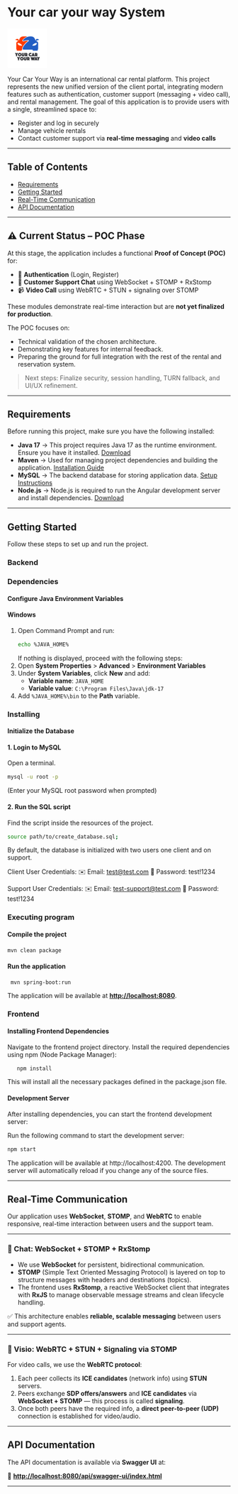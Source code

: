 # Your car your way System

![YCYW image](./resources/logo.png)

Your Car Your Way is an international car rental platform. This project represents the new unified version of the client portal, integrating modern features such as authentication, customer support (messaging + video call), and rental management.
The goal of this application is to provide users with a single, streamlined space to:

- Register and log in securely
- Manage vehicle rentals
- Contact customer support via **real-time messaging** and **video calls**



---

## Table of Contents

- [Requirements](#requirements)
- [Getting Started](#getting-started)
- [Real-Time Communication](#real-time-communication)
- [API Documentation](#api-documentation)

---
## ⚠️ Current Status – POC Phase

At this stage, the application includes a functional **Proof of Concept (POC)** for:

- 🔐 **Authentication** (Login, Register)
- 💬 **Customer Support Chat** using WebSocket + STOMP + RxStomp
- 📹 **Video Call** using WebRTC + STUN + signaling over STOMP

These modules demonstrate real-time interaction but are **not yet finalized for production**.

The POC focuses on:
- Technical validation of the chosen architecture.
- Demonstrating key features for internal feedback.
- Preparing the ground for full integration with the rest of the rental and reservation system.

> Next steps: Finalize security, session handling, TURN fallback, and UI/UX refinement.
---

## Requirements

Before running this project, make sure you have the following installed:

- **Java 17** → This project requires Java 17 as the runtime environment. Ensure you have it installed. [Download](https://jdk.java.net/archive/)
- **Maven** → Used for managing project dependencies and building the application. [Installation Guide](https://maven.apache.org/install.html)
- **MySQL** → The backend database for storing application data. [Setup Instructions](https://openclassrooms.com/fr/courses/6971126-implementez-vos-bases-de-donnees-relationnelles-avec-sql/7152681-installez-le-sgbd-mysql)
- **Node.js** → Node.js is required to run the Angular development server and install dependencies. [Download](https://nodejs.org/en/download)


---

## Getting Started

Follow these steps to set up and run the project.

### **Backend**

### Dependencies

#### Configure Java Environment Variables

#### Windows

1. Open Command Prompt and run:
   ```sh
   echo %JAVA_HOME%
   ```
   If nothing is displayed, proceed with the following steps:
2. Open **System Properties** > **Advanced** > **Environment Variables**
3. Under **System Variables**, click **New** and add:
   - **Variable name**: `JAVA_HOME`
   - **Variable value**: `C:\Program Files\Java\jdk-17`
4. Add `%JAVA_HOME%\bin` to the **Path** variable.

### Installing

#### Initialize the Database

#### 1. Login to MySQL

Open a terminal.

```sh
mysql -u root -p
```

(Enter your MySQL root password when prompted)

#### 2. Run the SQL script

Find the script inside the resources of the project.

```sh
source path/to/create_database.sql;
```
By default, the database is initialized with two users one client and on support.

Client User Credentials:
✉️ Email: test@test.com
🔑 Password: test!1234

Support User Credentials:
✉️ Email: test-support@test.com
🔑 Password: test!1234

### Executing program

#### Compile the project

```sh
mvn clean package
```

#### Run the application

```sh
 mvn spring-boot:run
```

The application will be available at **[http://localhost:8080](http://localhost:8080)**.


### Frontend

#### Installing Frontend Dependencies
Navigate to the frontend project directory.
Install the required dependencies using npm (Node Package Manager):
```sh 
   npm install
```
This will install all the necessary packages defined in the package.json file.

#### Development Server
After installing dependencies, you can start the frontend development server:

Run the following command to start the development server:
```sh
npm start
```
The application will be available at http://localhost:4200.
The development server will automatically reload if you change any of the source files.


---

## Real-Time Communication

Our application uses **WebSocket**, **STOMP**, and **WebRTC** to enable responsive, real-time interaction between users and the support team.

---

### 💬 Chat: WebSocket + STOMP + RxStomp

- We use **WebSocket** for persistent, bidirectional communication.
- **STOMP** (Simple Text Oriented Messaging Protocol) is layered on top to structure messages with headers and destinations (topics).
- The frontend uses **RxStomp**, a reactive WebSocket client that integrates with **RxJS** to manage observable message streams and clean lifecycle handling.

✅ This architecture enables **reliable, scalable messaging** between users and support agents.

---

### 🎥 Visio: WebRTC + STUN + Signaling via STOMP

For video calls, we use the **WebRTC protocol**:

1. Each peer collects its **ICE candidates** (network info) using **STUN** servers.
2. Peers exchange **SDP offers/answers** and **ICE candidates** via **WebSocket + STOMP** — this process is called **signaling**.
3. Once both peers have the required info, a **direct peer-to-peer (UDP)** connection is established for video/audio.

---

## API Documentation

The API documentation is available via **Swagger UI** at:

📌 **[http://localhost:8080/api/swagger-ui/index.html](http://localhost:8080/api/swagger-ui/index.html)**


---